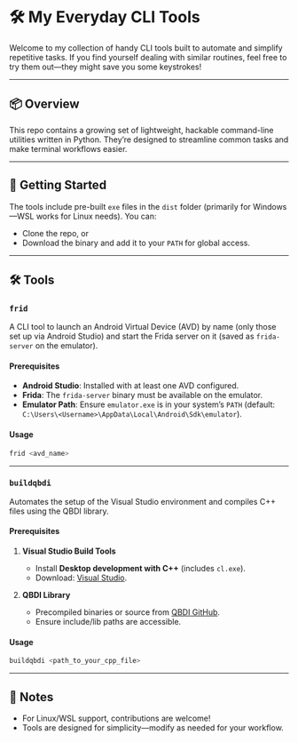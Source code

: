 # 🛠️ My Everyday CLI Tools  

Welcome to my collection of handy CLI tools built to automate and simplify repetitive tasks. If you find yourself dealing with similar routines, feel free to try them out—they might save you some keystrokes!  

---

## 📦 Overview  

This repo contains a growing set of lightweight, hackable command-line utilities written in Python. They’re designed to streamline common tasks and make terminal workflows easier.  

---

## 🚀 Getting Started  

The tools include pre-built `exe` files in the `dist` folder (primarily for Windows—WSL works for Linux needs). You can:  
- Clone the repo, or  
- Download the binary and add it to your `PATH` for global access.  

---

## 🛠️ Tools  

### **`frid`**  
A CLI tool to launch an Android Virtual Device (AVD) by name (only those set up via Android Studio) and start the Frida server on it (saved as `frida-server` on the emulator).  

#### **Prerequisites**  
- **Android Studio**: Installed with at least one AVD configured.  
- **Frida**: The `frida-server` binary must be available on the emulator.  
- **Emulator Path**: Ensure `emulator.exe` is in your system’s `PATH` (default: `C:\Users\<Username>\AppData\Local\Android\Sdk\emulator`).  

#### **Usage**  
```bash
frid <avd_name>
```

---

### **`buildqbdi`**  
Automates the setup of the Visual Studio environment and compiles C++ files using the QBDI library.  

#### **Prerequisites**  
1. **Visual Studio Build Tools**  
   - Install **Desktop development with C++** (includes `cl.exe`).  
   - Download: [Visual Studio](https://visualstudio.microsoft.com/downloads/).  

2. **QBDI Library**  
   - Precompiled binaries or source from [QBDI GitHub](https://github.com/QBDI/QBDI).  
   - Ensure include/lib paths are accessible.  

#### **Usage**  
```bash
buildqbdi <path_to_your_cpp_file>
```

---

## 🔧 Notes  
- For Linux/WSL support, contributions are welcome!  
- Tools are designed for simplicity—modify as needed for your workflow.  